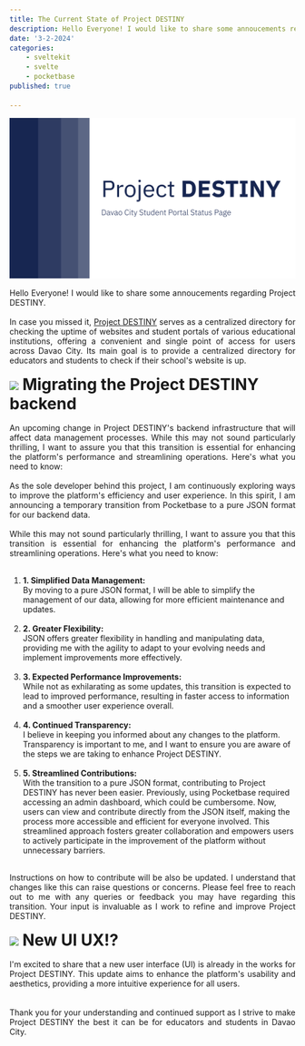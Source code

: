 ```yaml
---
title: The Current State of Project DESTINY
description: Hello Everyone! I would like to share some annoucements regarding Project DESTINY.
date: '3-2-2024'
categories:
    - sveltekit
    - svelte
    - pocketbase
published: true

---
```


<div style="display: flex; justify-content: center;">
 <img src="https://github.com/jeoooo/PROJECTDESTINY/raw/main/projectdestiny.png" alt="destiny" width="1000"/>
 </div>

<br>
 <div style="text-align: justify">
Hello Everyone! I would like to share some annoucements regarding Project DESTINY.
</div>
<br>
 <div style="text-align: justify">
In case you missed it, <a href="https://github.com/jeoooo/PROJECTDESTINY" target="_blank">Project DESTINY</a> serves as a centralized directory for checking the uptime of websites and student portals of various educational institutions, offering a convenient and single point of access for users across Davao City. Its main goal is to provide a centralized directory for educators and students to check if their school's website is up.
</div>
<br> 

<h1 class="text-3xl font-bold" style="display: inline;"><img src="https://www.streamscheme.com/wp-content/uploads/2020/04/ezgif.com-gif-maker.gif" width="40" style="display: inline;"/> Migrating the Project DESTINY backend </h1>
<br>
<br>
 <div style="text-align: justify">
An upcoming change in Project DESTINY's backend infrastructure that will affect data management processes. While this may not sound particularly thrilling, I want to assure you that this transition is essential for enhancing the platform's performance and streamlining operations. Here's what you need to know:
</div>

<br>
 <div style="text-align: justify">
 As the sole developer behind this project, I am continuously exploring ways to improve the platform's efficiency and user experience. In this spirit, I am announcing a temporary transition from Pocketbase to a pure JSON format for our backend data.
</div>
<br>
<div style="text-align: justify">
While this may not sound particularly thrilling, I want to assure you that this transition is essential for enhancing the platform's performance and streamlining operations. Here's what you need to know:
</div>
<br>
<ol >
    <li><strong>1. Simplified Data Management:</strong> <br> By moving to a pure JSON format, I will be able to simplify the management of our data, allowing for more efficient maintenance and updates. </li><br>
    <li><strong>2. Greater Flexibility:</strong> <br> JSON offers greater flexibility in handling and manipulating data, providing me with the agility to adapt to your evolving needs and implement improvements more effectively. </li><br>
    <li><strong>3. Expected Performance Improvements:</strong> <br> While not as exhilarating as some updates, this transition is expected to lead to improved performance, resulting in faster access to information and a smoother user experience overall. </li><br>
    <li><strong>4. Continued Transparency:</strong> <br> I believe in keeping you informed about any changes to the platform. Transparency is important to me, and I want to ensure you are aware of the steps we are taking to enhance Project DESTINY. </li><br>
    <li><strong>5. Streamlined Contributions: </strong> <br> With the transition to a pure JSON format, contributing to Project DESTINY has never been easier. Previously, using Pocketbase required accessing an admin dashboard, which could be cumbersome. Now, users can view and contribute directly from the JSON itself, making the process more accessible and efficient for everyone involved. This streamlined approach fosters greater collaboration and empowers users to actively participate in the improvement of the platform without unnecessary barriers. </li><br>
</ol>

 <div style="text-align: justify">
Instructions on how to contribute will be also be updated. I understand that changes like this can raise questions or concerns. Please feel free to reach out to me with any queries or feedback you may have regarding this transition. Your input is invaluable as I work to refine and improve Project DESTINY.
</div>
<br> 
<h1 class="text-3xl font-bold" style="display: inline;"><img src="https://media0.giphy.com/media/h35DVyqakmPFzZWq21/200.gif" width="50" style="display: inline;"/> New UI UX!? </h1>
<br> 
<br> 
 <div style="text-align: justify">
I'm excited to share that a new user interface (UI) is already in the works for Project DESTINY. This update aims to enhance the platform's usability and aesthetics, providing a more intuitive experience for all users.
</div>
<br>
<br>
 <div style="text-align: justify">
 Thank you for your understanding and continued support as I strive to make Project DESTINY the best it can be for educators and students in Davao City.
</div>
<br>
